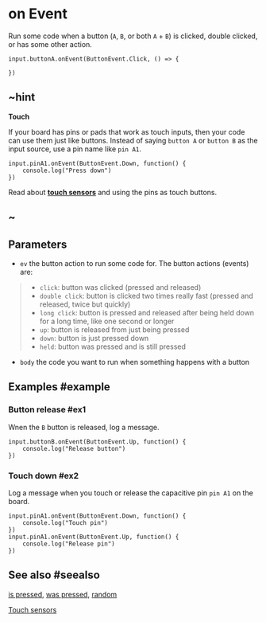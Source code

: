 # on Event

Run some code when a button (``A``, ``B``, or both ``A`` + ``B``) is clicked, double clicked, or has some other action.

```sig
input.buttonA.onEvent(ButtonEvent.Click, () => {

})
```

## ~hint

**Touch**

If your board has pins or pads that work as touch inputs, then your code can use them just like buttons.
Instead of saying `button A` or `button B` as the input source, use a pin name like `pin A1`.

```block
input.pinA1.onEvent(ButtonEvent.Down, function() {
    console.log("Press down")
})
```

Read about [**touch sensors**](/reference/input/button/touch-sensors) and using the pins as touch buttons.

## ~

## Parameters

* ``ev`` the button action to run some code for. The button actions (events) are:
> * ``click``: button was clicked (pressed and released)
> * ``double click``: button is clicked two times really fast (pressed and released, twice but quickly)
> * ``long click``: button is pressed and released after being held down for a long time, like one second or longer
> * ``up``: button is released from just being pressed
> * ``down``: button is just pressed down
> * ``held``: button was pressed and is still pressed
* ``body`` the code you want to run when something happens with a button

## Examples #example

### Button release #ex1

Wnen the ``B`` button is released, log a message.

```blocks
input.buttonB.onEvent(ButtonEvent.Up, function() {
    console.log("Release button")
})
```

### Touch down #ex2

Log a message when you touch or release the capacitive pin `pin A1` on the board.

```blocks
input.pinA1.onEvent(ButtonEvent.Down, function() {
    console.log("Touch pin")
})
input.pinA1.onEvent(ButtonEvent.Up, function() {
    console.log("Release pin")
})
```

## See also #seealso

[is pressed](/reference/input/button/is-pressed),
[was pressed](/reference/input/button/was-pressed),
[random](/blocks/math#random-value)

[Touch sensors](/reference/input/button/touch-sensors)
